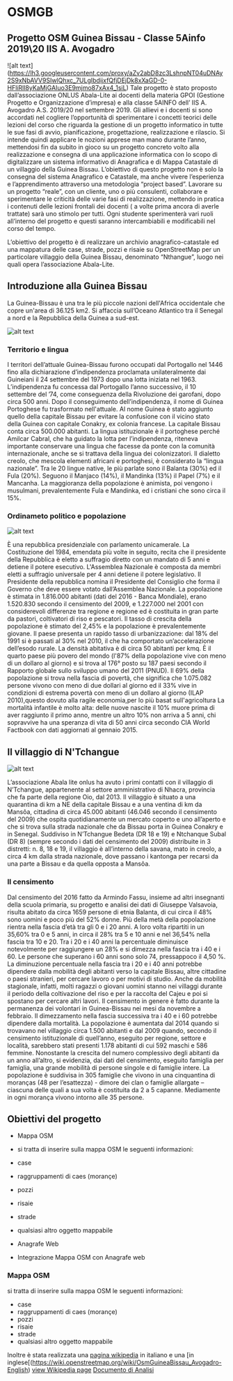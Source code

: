 # OSMGB
## Progetto OSM Guinea Bissau - Classe 5Ainfo 2019\20 IIS A. Avogadro
![alt text] (https://lh3.googleusercontent.com/proxy/aZv2abD8zc3LshnpNT04uDNAy2S9xNbAVV9SIwlQhxc_7ULgIbdijxfQfjDEjDk8xXaGD-0-HFliRlI8yKaMjGAIuo3E9mjmo87xAx4_1siL)
Tale progetto è stato proposto  dall’associazione ONLUS Abala-Lite ai docenti della materia GPOI (Gestione Progetto e Organizzazione d’impresa) e alla  classe 5AINFO dell’ IIS A. Avogadro  A.S. 2019/20 nel settembre 2019.
Gli allievi e i docenti  si sono accordati nel cogliere l’opportunità di  sperimentare   i concetti teorici delle lezioni del corso che riguarda la gestione di un progetto informatico in tutte le sue fasi di avvio, pianificazione, progettazione, realizzazione e rilascio.
Si intende quindi applicare le nozioni apprese man mano durante l’anno,  mettendosi fin da subito in gioco su un progetto  concreto  volto alla realizzazione e consegna di una applicazione informatica con lo scopo di digitalizzare un sistema informativo di Anagrafica e di Mappa Catastale di un villaggio della Guinea Bissau. 
L’obiettivo di questo progetto non è  solo la consegna del sistema Anagrafico e Catastale, ma anche vivere l’esperienza e l’apprendimento attraverso una metodologia  “project based”.
Lavorare su un progetto “reale”, con un cliente, uno o più consulenti, collaborare e sperimentare le criticità delle varie fasi di realizzazione, mettendo in pratica  i contenuti delle lezioni frontali  dei docenti ( a volte prima ancora di averle trattate)  sarà uno stimolo per tutti.
Ogni studente sperimenterà vari  ruoli all’interno del progetto e questi saranno intercambiabili e modificabili nel corso del tempo.

L’obiettivo del progetto è di realizzare un archivio anagrafico-catastale ed una mappatura  delle case, strade, pozzi e risaie su OpenStreetMap  per un particolare villaggio della Guinea Bissau, denominato “Nthangue”, luogo nei quali opera l’associazione Abala-Lite.

## Introduzione alla Guinea Bissau
La Guinea-Bissau è una tra le più piccole nazioni dell'Africa occidentale che copre un'area di 36.125 km2. Si affaccia sull’Oceano Atlantico tra il Senegal a nord e la Repubblica della Guinea a sud-est.

![alt text](https://www.notiziegeopolitiche.net/wp-content/uploads/2018/01/IMG_4523.jpg)

### Territorio e lingua
I territori dell’attuale Guinea-Bissau furono occupati dal Portogallo nel 1446 fino alla dichiarazione d’indipendenza proclamata unilateralmente dai Guineiani il 24 settembre del 1973 dopo una lotta iniziata nel 1963. L’indipendenza fu concessa dal Portogallo l’anno successivo, il 10 settembre del ’74, come conseguenza della Rivoluzione dei garofani, dopo circa 500 anni.
Dopo il conseguimento dell’indipendenza, il nome di Guinea Portoghese fu trasformato nell'attuale. Al nome Guinea è stato  aggiunto quello della capitale Bissau per evitare la confusione con il vicino stato della Guinea con capitale Conakry, ex colonia francese. 
La capitale Bissau conta circa 500.000 abitanti.
La lingua istituzionale è il portoghese perché Amilcar Cabral, che ha guidato la lotta per l’indipendenza, riteneva importante conservare una lingua che facesse da ponte con la comunità internazionale, anche se si trattava della lingua dei colonizzatori. Il dialetto creolo, che mescola elementi africani e portoghesi, è considerato la “lingua nazionale”. Tra le 20 lingue native, le più parlate sono il Balanta (30%) ed il Fula (20%). Seguono il Manjaco (14%), il Mandinka (13%) il Papel (7%) e il Mancanha. La maggioranza della popolazione è animista, poi vengono i musulmani, prevalentemente Fula e Mandinka, ed i cristiani che sono circa il 15%.
### Ordinameto politico e popolazione

![alt text](https://www.sightsavers.it/wp-content/uploads/sites/4/2019/01/Sightsavers-family-in-Guinea-Bissau-1024x576.jpg)

È una repubblica presidenziale con parlamento unicamerale. La Costituzione del 1984, emendata più volte in seguito, recita che il presidente della Repubblica è eletto a suffragio diretto con un mandato di 5 anni e detiene il potere esecutivo. L'Assemblea Nazionale è composta da membri eletti a suffragio universale per 4 anni detiene il potere legislativo. Il Presidente della repubblica nomina il Presidente del Consiglio che forma il Governo che deve essere votato dall’Assemblea Nazionale.
La popolazione è stimata in 1.816.000 abitanti (dati del 2016 - Banca Mondiale), erano  1.520.830 secondo il censimento del 2009, e 1.227.000 nel 2001 con considerevoli differenze tra regione e regione ed è costituita in gran parte da pastori, coltivatori di riso e pescatori. Il tasso di crescita della popolazione è stimato del 2,45% e la popolazione è prevalentemente giovane. Il paese presenta un rapido tasso di urbanizzazione: dal 18% del 1991 si è passati al 30% nel 2010, il che ha comportato un’accelerazione dell’esodo rurale. La densità abitativa è di circa 50 abitanti per kmq. 
È il quarto paese più povero del mondo (l'87% della popolazione vive con meno di un dollaro al giorno) e si trova al 176° posto su 187 paesi secondo il Rapporto globale sullo sviluppo umano del 2011 (PNUD). Il 69% della popolazione si trova nella fascia di povertà, che significa che 1.075.082 persone vivono con meno di due dollari al giorno ed il 33% vive in condizioni di estrema povertà con meno di un dollaro al giorno (ILAP 2010),questo dovuto alla ragile economia,per lo più basat sull'agricoltura
La mortalità infantile è molto alta: delle nuove nascite il 10% muore prima di aver raggiunto il primo anno, mentre un altro 10% non arriva a 5 anni, chi sopravvive ha una speranza di vita di 50  anni circa secondo CIA World Factbook con dati aggiornati al gennaio 2015.

## Il villaggio di N'Tchangue

![alt text](https://lh3.googleusercontent.com/proxy/2k2aFHKFn9Njoz6xbRMssSKUDMByS9tjRk8gyVEI09_dh9T-LjDUajLMkjRB86IvRLIiaU541nVYpK-8QivSZh_gp7qFLmhPIf0PlFzgZJjA1Qkn_FbGelwY)

L’associazione Abala lite onlus ha avuto i primi contatti con il villaggio di N’Tchangue, appartenente al settore amministrativo di Nhacra,  provincia che fa parte della regione Oio, dal 2013.
Il villaggio è situato a una quarantina di km a NE della capitale Bissau e a una ventina di km da Mansôa, cittadina di circa 45.000 abitanti (46.046 secondo il censimento del 2009) che ospita quotidianamente un mercato coperto e uno all’aperto e che si trova sulla strada nazionale che da Bissau porta in Guinea Conakry e in Senegal.
Suddiviso in N’Tchangue Bedeta (DR 18 e 19) e Ntchanque Subal (DR 8) (sempre secondo i dati del censimento del 2009) distribuite in 3 distretti: n. 8, 18 e 19, il villaggio è all’interno della savana, mato in creolo, a circa 4 km dalla strada nazionale, dove passano i kantonga per recarsi da una parte a Bissau e da quella opposta a Mansôa.
### Il censimento
Dal censimento del 2016 fatto da Armindo Fassu, insieme ad altri insegnanti della scuola primaria, su progetto e analisi dei dati di Giuseppe Valsavoia, risulta abitato da circa 1659 persone di etnia Balanta, di cui circa il 48% sono uomini e poco più del 52% donne. Più della metà della popolazione rientra nella fascia d’età tra gli 0 e i 20 anni. A loro volta ripartiti in un 35,60% tra 0 e 5 anni,  in circa il 28% tra 5 e 10 anni e nel 36,54% nella fascia tra 10 e 20. Tra i 20 e i 40 anni la percentuale diminuisce notevolmente per raggiungere un 28% e si dimezza nella fascia tra i 40 e i 60. Le persone che superano i 60 anni sono solo 74, pressappoco il 4,50 %.  La diminuzione percentuale nella fascia tra i 20 e i 40 anni potrebbe dipendere  dalla mobilità degli abitanti verso la capitale Bissau, altre cittadine o paesi stranieri, per cercare lavoro o per motivi di studio. Anche da mobilità stagionale, infatti, molti ragazzi o giovani uomini stanno nei villaggi durante il periodo della coltivazione del riso e per la raccolta del Cajeu e poi si spostano per cercare altri lavori. Il censimento in genere è fatto durante la permanenza dei volontari in Guinea-Bissau nei mesi da novembre a febbraio. Il dimezzamento nella fascia successiva tra i 40 e i 60 potrebbe dipendere dalla mortalità. La popolazione è aumentata dal 2014 quando si trovavano nel villaggio circa 1.500 abitanti e dal 2009 quando, secondo il censimento istituzionale di quell’anno, eseguito per regione, settore e località, sarebbero stati presenti 1.178 abitanti di cui 592 maschi e 586 femmine. 
Nonostante la crescita del numero complessivo degli abitanti da un anno all’altro, si evidenzia, dai dati del censimento, eseguito famiglia per famiglia, una grande mobilità di persone singole e di famiglie intere.
La popolazione è suddivisa in 305 famiglie che vivono in una cinquantina di moranças  (48 per l’esattezza) - dimore dei clan o famiglie allargate – ciascuna delle quali a sua volta è costituita da 2 a 5 capanne. Mediamente in ogni morança vivono intorno alle 35 persone. 

## Obiettivi del progetto
- Mappa OSM
 - si tratta di inserire sulla mappa OSM le seguenti informazioni:
  - case
  - raggruppamenti di caes (morançe)
  - pozzi
  - risaie
  - strade
  - qualsiasi altro oggetto mappabile

- Anagrafe Web
- Integrazione Mappa OSM con Anagrafe web

### Mappa OSM
si tratta di inserire sulla mappa OSM le seguenti informazioni:
- case
- raggruppamenti di caes (morançe)
- pozzi
- risaie
- strade
- qualsiasi altro oggetto mappabile



Inoltre è stata realizzata una [pagina wikipedia](https://wiki.openstreetmap.org/wiki/OsmGuineaBissau_Avogadro) in italiano e una [in inglese[(https://wiki.openstreetmap.org/wiki/OsmGuineaBissau_Avogadro-English) 
<a href="https://wiki.openstreetmap.org/wiki/OsmGuineaBissau_Avogadro" target="_top"> view Wikipedia page</a>
[Documento di Analisi](https://trello.com/c/VZyXnDDh/114-documenti-di-analisi)
